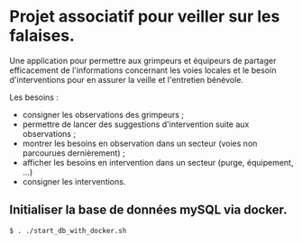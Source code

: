 # Projet associatif pour veiller sur les falaises.

Une application pour permettre aux grimpeurs et équipeurs de partager efficacement de l'informations concernant les voies locales et le besoin d'interventions pour en assurer la veille et l'entretien bénévole.

Les besoins :
- consigner les observations des grimpeurs ;
- permettre de lancer des suggestions d'intervention suite aux observations ;
- montrer les besoins en observation dans un secteur (voies non parcourues dernièrement) ;
- afficher les besoins en intervention dans un secteur (purge, équipement, ...)
- consigner les interventions.

## Initialiser la base de données mySQL via docker.

``` $ . ./start_db_with_docker.sh ```